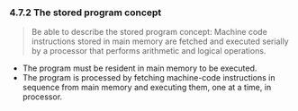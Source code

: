 ### 4.7.2 The stored program concept
> Be able to describe the stored program concept:
Machine code instructions stored in main memory are fetched and executed serially by a processor that performs arithmetic and logical operations.

* The program must be resident in main memory to be executed. 
* The program is processed by fetching machine-code instructions in sequence from main memory and executing them, one at a time, in processor.
